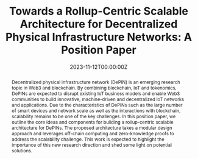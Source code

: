 ---
title: "Towards a Rollup-Centric Scalable Architecture for Decentralized Physical Infrastructure Networks: A Position Paper"
authors:
- admin
- Lei Xu

date: "2023-11-12T00:00:00Z"
doi: "doi.org/10.1145/3628354.3629534"

# Publication type.
# Legend: 0 = Uncategorized; 1 = Conference paper; 2 = Journal article;
# 3 = Preprint / Working Paper; 4 = Report; 5 = Book; 6 = Book section;
# 7 = Thesis; 8 = Patent
publication_types: ["1"]

# Publication name and optional abbreviated publication name.
publication: "*The Fifth ACM International Workshop on Blockchain-enabled Networked Sensor Systems (BlockSys'23)*"
publication_short: ""

abstract: Decentralized physical infrastructure network (DePIN) is an emerging research topic in Web3 and blockchain. By combining blockchain, IoT and tokenomics, DePINs are expected to disrupt existing IoT business models and enable Web3 communities to build innovative, machine-driven and decentralized IoT networks and applications. Due to the characteristics of DePINs such as the large number of smart devices and network scale as well as the interactions with blockchain, scalability remains to be one of the key challenges. In this position paper, we outline the core ideas and components for building a rollup-centric scalable architecture for DePINs. The proposed architecture takes a modular design approach and leverages off-chain computing and zero-knowledge proofs to address the scalability challenge. This work is expected to highlight the importance of this new research direction and shed some light on potential solutions.
---